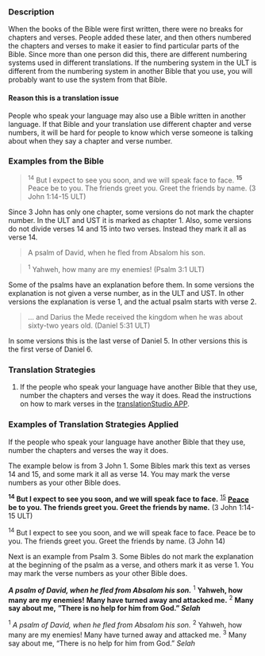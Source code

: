 

### Description

When the books of the Bible were first written, there were no breaks for chapters and verses. People added these later, and then others numbered the chapters and verses to make it easier to find particular parts of the Bible. Since more than one person did this, there are different numbering systems used in different translations. If the numbering system in the ULT is different from the numbering system in another Bible that you use, you will probably want to use the system from that Bible.

#### Reason this is a translation issue

People who speak your language may also use a Bible written in another language. If that Bible and your translation use different chapter and verse numbers, it will be hard for people to know which verse someone is talking about when they say a chapter and verse number.

### Examples from the Bible

><sup>14</sup> But I expect to see you soon, and we will speak face to face. <sup>**15**</sup> Peace be to you. The friends greet you. Greet the friends by name. (3 John 1:14-15 ULT)

Since 3 John has only one chapter, some versions do not mark the chapter number. In the ULT and UST it is marked as chapter 1. Also, some versions do not divide verses 14 and 15 into two verses. Instead they mark it all as verse 14.

>A psalm of David, when he fled from Absalom his son.

><sup>1</sup> Yahweh, how many are my enemies! (Psalm 3:1 ULT)

Some of the psalms have an explanation before them. In some versions the explanation is not given a verse number, as in the ULT and UST. In other versions the explanation is verse 1, and the actual psalm starts with verse 2.

>... and Darius the Mede received the kingdom when he was about sixty-two years old. (Daniel 5:31 ULT)

In some versions this is the last verse of Daniel 5. In other versions this is the first verse of Daniel 6.

### Translation Strategies

1. If the people who speak your language have another Bible that they use, number the chapters and verses the way it does. Read the instructions on how to mark verses in the [translationStudio APP](http://help.door43.org/en/knowledgebase/13-translationstudio-android/docs/24-marking-verses-in-translationstudio).

### Examples of Translation Strategies Applied

If the people who speak your language have another Bible that they use, number the chapters and verses the way it does.

The example below is from 3 John 1. Some Bibles mark this text as verses 14 and 15, and some mark it all as verse 14.  You may mark the verse numbers as your other Bible does.

**<sup>14</sup> But I expect to see you soon, and we will speak face to face.** <sup><u>15</u></sup> **<u>Peace</u> be to you. The friends greet you. Greet the friends by name.** (3 John 1:14-15 ULT)

<sup>14</sup> But I expect to see you soon, and we will speak face to face. Peace be to you. The friends greet you. Greet the friends by name. (3 John 14)

Next is an example from Psalm 3. Some Bibles do not mark the explanation at the beginning of the psalm as a verse, and others mark it as verse 1. You may mark the verse numbers as your other Bible does.

***A psalm of David, when he fled from Absalom his son.***
<sup>1</sup> **Yahweh, how many are my enemies!**
**Many have turned away and attacked me.**
<sup>2</sup> **Many say about me,**
**”There is no help for him from God.” *Selah***

<sup>1</sup> *A psalm of David, when he fled from Absalom his son.*
<sup>2</sup> Yahweh, how many are my enemies!
Many have turned away and attacked me.
<sup>3</sup> Many say about me,
“There is no help for him from God.” *Selah*
